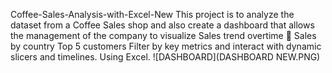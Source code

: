 Coffee-Sales-Analysis-with-Excel-New This project is to analyze the dataset from a Coffee Sales shop and also create a dashboard that allows the management of the company to visualize
Sales trend overtime  Sales by country Top 5 customers
Filter by key metrics and interact with dynamic slicers and timelines. Using Excel.
![DASHBOARD](DASHBOARD NEW.PNG)
